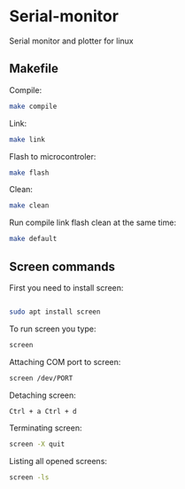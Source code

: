 # Serial-monitor
Serial monitor and plotter for linux

## Makefile

Compile:
```bash
make compile
```

Link:
```bash
make link
```

Flash to microcontroler:
```bash
make flash
```
 Clean:
 ```bash
 make clean
 ```

 Run compile link flash clean at the same time:
 ```bash
 make default
 ```

## Screen commands

 First you need to install screen:
```bash

sudo apt install screen

```
To run screen you type:
```bash
screen
```

Attaching COM port to screen:
```bash
screen /dev/PORT
```

Detaching screen:
```bash
Ctrl + a Ctrl + d
```

Terminating screen: 
```bash
screen -X quit
```

Listing all opened screens:
```bash
screen -ls
```




